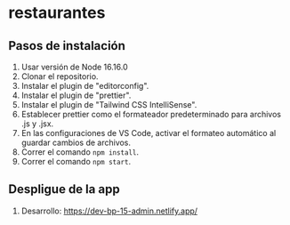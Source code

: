 # restaurantes

## Pasos de instalación

1. Usar versión de Node 16.16.0
2. Clonar el repositorio.
3. Instalar el plugin de "editorconfig".
4. Instalar el plugin de "prettier".
5. Instalar el plugin de "Tailwind CSS IntelliSense".
6. Establecer prettier como el formateador predeterminado para archivos .js y .jsx.
7. En las configuraciones de VS Code, activar el formateo automático al guardar cambios de archivos.
8. Correr el comando `npm install`.
9. Correr el comando `npm start`.

## Despligue de la app
1. Desarrollo: https://dev-bp-15-admin.netlify.app/
